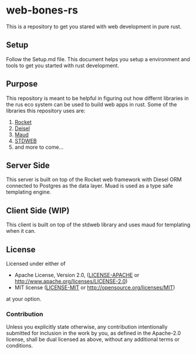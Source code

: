# web-bones-rs
This is a repository to get you stared with web development in pure rust.

## Setup
Follow the Setup.md file. This document helps you setup a environment and tools to get you started with rust development.

## Purpose
This repository is meant to be helpful in figuring out how differnt libraries in the rus eco system can be used to build web apps in rust.
Some of the libraries this repository uses are:

1. [Rocket](https://rocket.rs/)
2. [Deisel](diesel.rs)
3. [Maud](https://maud.lambda.xyz/)
4. [STDWEB](https://github.com/koute/stdweb)
5. and more to come...

## Server Side
This server is built on top of the Rocket web framework with Diesel ORM connected to Postgres as the data layer. Muad is used as a type safe templating engine.

## Client Side (WIP)
This client is built on top of the stdweb library and uses maud for templating when it can.

## License

Licensed under either of

 * Apache License, Version 2.0, ([LICENSE-APACHE](LICENSE-APACHE) or http://www.apache.org/licenses/LICENSE-2.0)
 * MIT license ([LICENSE-MIT](LICENSE-MIT) or http://opensource.org/licenses/MIT)

at your option.

### Contribution

Unless you explicitly state otherwise, any contribution intentionally submitted
for inclusion in the work by you, as defined in the Apache-2.0 license, shall be dual licensed as above, without any
additional terms or conditions.
